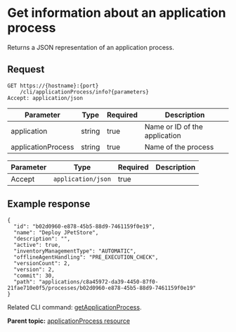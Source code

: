 # Get information about an application process

Returns a JSON representation of an application process.

## Request

```
GET https://{hostname}:{port}
    /cli/applicationProcess/info?{parameters}
Accept: application/json

```

|Parameter|Type|Required|Description|
|---------|----|--------|-----------|
|application|string|true|Name or ID of the application|
|applicationProcess|string|true|Name of the process|

|Parameter|Type|Required|Description|
|---------|----|--------|-----------|
|Accept|`application/json`|true| |

## Example response

```
{
  "id": "b02d0960-e878-45b5-88d9-7461159f0e19",
  "name": "Deploy JPetStore",
  "description": "",
  "active": true,
  "inventoryManagementType": "AUTOMATIC",
  "offlineAgentHandling": "PRE_EXECUTION_CHECK",
  "versionCount": 2,
  "version": 2,
  "commit": 30,
  "path": "applications/c8a45972-da39-4450-87f0-21fae710e0f5/processes/b02d0960-e878-45b5-88d9-7461159f0e19"
}
```

Related CLI command: [getApplicationProcess](udclient_getapplicationprocess.md).

**Parent topic:** [applicationProcess resource](../../com.udeploy.api.doc/topics/rest_cli_applicationprocess.md)

